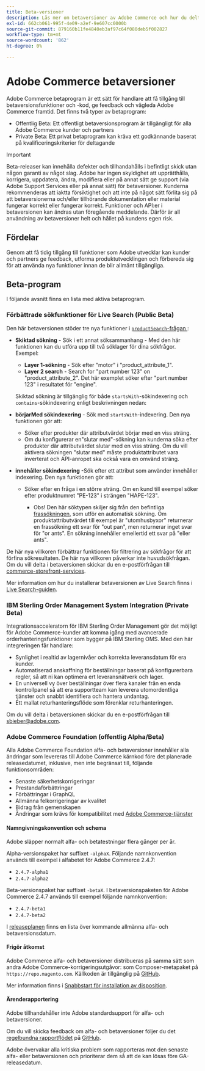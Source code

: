 ```yaml
---
title: Beta-versioner
description: Läs mer om betaversioner av Adobe Commerce och hur du deltar.
exl-id: 662cb061-995f-4e09-a2ef-9e607cc0000b
source-git-commit: 879160b11fe4840eb3af97c64f080deb5f002827
workflow-type: tm+mt
source-wordcount: '862'
ht-degree: 0%

---
```


# Adobe Commerce betaversioner

Adobe Commerce betaprogram är ett sätt för handlare att få tillgång till betaversionsfunktioner och -kod, ge feedback och vägleda Adobe Commerce framtid. Det finns två typer av betaprogram:

- Offentlig Beta: Ett offentligt betaversionsprogram är tillgängligt för alla Adobe Commerce kunder och partners
- Private Beta: Ett privat betaprogram kan kräva ett godkännande baserat på kvalificeringskriterier för deltagande

>[!IMPORTANT]
>
>Beta-releaser kan innehålla defekter och tillhandahålls i befintligt skick utan någon garanti av något slag. Adobe har ingen skyldighet att upprätthålla, korrigera, uppdatera, ändra, modifiera eller på annat sätt ge support (via Adobe Support Services eller på annat sätt) för betaversioner. Kunderna rekommenderas att iaktta försiktighet och att inte på något sätt förlita sig på att betaversionerna och/eller tillhörande dokumentation eller material fungerar korrekt eller fungerar korrekt. Funktioner och API:er i betaversionen kan ändras utan föregående meddelande. Därför är all användning av betaversioner helt och hållet på kundens egen risk.

## Fördelar

Genom att få tidig tillgång till funktioner som Adobe utvecklar kan kunder och partners ge feedback, utforma produktutvecklingen och förbereda sig för att använda nya funktioner innan de blir allmänt tillgängliga.

## Beta-program

I följande avsnitt finns en lista med aktiva betaprogram.

### Förbättrade sökfunktioner för Live Search (Public Beta)

Den här betaversionen stöder tre nya funktioner i [`productSearch`-frågan ](https://developer.adobe.com/commerce/services/graphql/live-search/product-search/):

- **Skiktad sökning** - Sök i ett annat söksammanhang - Med den här funktionen kan du utföra upp till två söklager för dina sökfrågor. Exempel:

   - **Layer 1-sökning** - Sök efter &quot;motor&quot; i &quot;product_attribute_1&quot;.
   - **Layer 2 search** - Search for &quot;part number 123&quot; on &quot;product_attribute_2&quot;. Det här exemplet söker efter &quot;part number 123&quot; i resultatet för &quot;engine&quot;.

  Skiktad sökning är tillgänglig för både `startsWith`-sökindexering och `contains`-sökindexering enligt beskrivningen nedan:

- **börjarMed sökindexering** - Sök med `startsWith`-indexering. Den nya funktionen gör att:

   - Söker efter produkter där attributvärdet börjar med en viss sträng.
   - Om du konfigurerar en&quot;slutar med&quot;-sökning kan kunderna söka efter produkter där attributvärdet slutar med en viss sträng. Om du vill aktivera sökningen &quot;slutar med&quot; måste produktattributet vara inverterat och API-anropet ska också vara en omvänd sträng.

- **innehåller sökindexering** -Sök efter ett attribut som använder innehåller indexering. Den nya funktionen gör att:

   - Söker efter en fråga i en större sträng. Om en kund till exempel söker efter produktnumret &quot;PE-123&quot; i strängen &quot;HAPE-123&quot;.

      - Obs! Den här söktypen skiljer sig från den befintliga [frassökningen](https://developer.adobe.com/commerce/services/graphql/live-search/product-search/#phrase), som utför en automatisk sökning. Om produktattributvärdet till exempel är &quot;utomhusbyxor&quot; returnerar en frassökning ett svar för &quot;out pan&quot;, men returnerar inget svar för &quot;or ants&quot;. En sökning innehåller emellertid ett svar på &quot;eller ants&quot;.

De här nya villkoren förbättrar funktionen för filtrering av sökfrågor för att förfina sökresultaten. De här nya villkoren påverkar inte huvudsökfrågan. Om du vill delta i betaversionen skickar du en e-postförfrågan till [commerce-storefront-services](mailto:commerce-storefront-services@adobe.com).

Mer information om hur du installerar betaversionen av Live Search finns i [Live Search-guiden](https://experienceleague.adobe.com/sv/docs/commerce/live-search/install#install-the-live-search-beta).

### IBM Sterling Order Management System Integration (Private Beta)

Integrationsacceleratorn för IBM Sterling Order Management gör det möjligt för Adobe Commerce-kunder att komma igång med avancerade orderhanteringsfunktioner som bygger på IBM Sterling OMS. Med den här integreringen får handlare:

- Synlighet i realtid av lagernivåer och korrekta leveransdatum för era kunder.
- Automatiserad anskaffning för beställningar baserat på konfigurerbara regler, så att ni kan optimera ert leveransnätverk och lager.
- En universell vy över beställningar över flera kanaler från en enda kontrollpanel så att era supportteam kan leverera utomordentliga tjänster och snabbt identifiera och hantera undantag.
- Ett mallat returhanteringsflöde som förenklar returhanteringen.

Om du vill delta i betaversionen skickar du en e-postförfrågan till [sbieber@adobe.com](mailto:sbieber@adobe.com).

### Adobe Commerce Foundation (offentlig Alpha/Beta)

Alla Adobe Commerce Foundation alfa- och betaversioner innehåller alla ändringar som levereras till Adobe Commerce kärnkod före det planerade releasedatumet, inklusive, men inte begränsat till, följande funktionsområden:

- Senaste säkerhetskorrigeringar
- Prestandaförbättringar
- Förbättringar i GraphQL
- Allmänna felkorrigeringar av kvalitet
- Bidrag från gemenskapen
- Ändringar som krävs för kompatibilitet med [Adobe Commerce-tjänster](https://experienceleague.adobe.com/sv/docs/commerce/user-guides/home)

#### Namngivningskonvention och schema

Adobe släpper normalt alfa- och betatestningar flera gånger per år.

Alpha-versionspaket har suffixet `-alphaX`. Följande namnkonvention används till exempel i alfabetet för Adobe Commerce 2.4.7:

- `2.4.7-alpha1`
- `2.4.7-alpha2`

Beta-versionspaket har suffixet `-betaX`. I betaversionspaketen för Adobe Commerce 2.4.7 används till exempel följande namnkonvention:

- `2.4.7-beta1`
- `2.4.7-beta2`

I [releaseplanen](schedule.md) finns en lista över kommande allmänna alfa- och betaversionsdatum.

#### Frigör åtkomst

Adobe Commerce alfa- och betaversioner distribueras på samma sätt som andra Adobe Commerce-korrigeringsutgåvor: som Composer-metapaket på `https://repo.magento.com`. Källkoden är tillgänglig på [GitHub](https://github.com/magento/magento2).

Mer information finns i [Snabbstart för installation av disposition](../installation/composer.md).

#### Ärenderapportering

Adobe tillhandahåller inte Adobe standardsupport för alfa- och betaversioner.

Om du vill skicka feedback om alfa- och betaversioner följer du det [regelbundna rapportflödet](https://developer.adobe.com/commerce/contributor/guides/code-contributions/) på [GitHub](https://github.com/magento/magento2).

Adobe övervakar alla kritiska problem som rapporteras mot den senaste alfa- eller betaversionen och prioriterar dem så att de kan lösas före GA-releasedatum.
